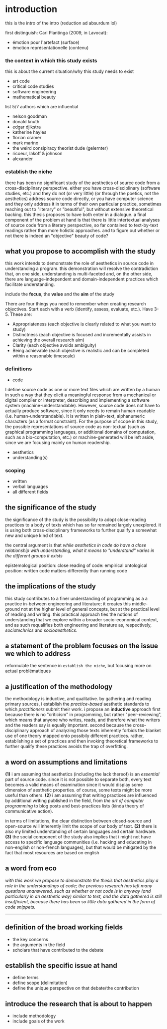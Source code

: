 # introduction

this is the intro of the intro (reduction ad absurdum lol)

first distinguish: Carl Plantinga (2009, in Lavocat):

- émotion pour l'artefact (surface)
- émotion représentationelle (contenu)

### the context in which this study exists

this is about the current situation/why this study needs to exist

- art code
- critical code studies
- software engineering
- mathematical beauty

list 5/7 authors which are influential

- nelson goodman
- donald knuth
- edgar djikstra
- katherine hayles
- florian cramer
- mark marino
- the weird consipiracy theorist dude (gelernter)
- ricoeur, lakoff & johnson
- alexander

### establish the niche

there has been no significant study of the aesthetics of source code from a cross-disciplinary perspective. either you have cross-disciplinary (software studies, etc.) and they do not (or very little) (or through the poetics, not the aesthetics) address source code directly, or you have computer science and they only address it in terms of their own particular practice, sometimes reaching out to "literary" or "beautiful", but without extensive theoretical backing. this thesis proposes to have both enter in a dialogue. a final component of the problem at hand is that there is little intertextual analyses of source code from a literary perspective, so far contained to text-by-text readings rather than more holistic approaches. and to figure out whether or not there is indeed an "objective" beauty of code?

## what you propose to accomplish with the study

this work intends to demonstrate the role of aesthetics in source code in understanding a program. this demonstration will resolve the contradiction that, on one side, understanding is multi-faceted and, on the other side, there are language-independent and domain-independent practices which facilitate understanding.

include the **focus**, the **value** and the **aim** of the study

There are four things you need to remember when creating research objectives. Start each with a verb (identify, assess, evaluate, etc.). Have 3-5. These are:

- Appropriateness (each objective is clearly related to what you want to study)
- Distinctness (each objective is focused and incrementally assists in achieving the overall research aim)
- Clarity (each objective avoids ambiguity)
- Being achievable (each objective is realistic and can be completed within a reasonable timescale)

### definitions

- code

I define source code as one or more text files which are written by a human in such a way that they elicit a meaningful response from a mechanical or digital compiler or interpreter, describing and implementing a software system (machine-understandable). However, source code does not have to actually produce software, since it only needs to remain human-readable (i.e. human-understandable). It is written in plain-text, alphanumeric characters (as a format constraint). For the purpose of scope in this study, the possible representations of source code as non-textual (such as graphical programming languages, or additional domains of computation, such as a bio-computation, etc.) or machine-generated will be left aside, since we are focusing mainly on human readership.

- aesthetics
- understanding(s)

### scoping

- written
- verbal languages
- all different fields

## the significance of the study

the significance of the study is the possibility to adopt close-reading practices to a body of texts which has so far remained largely unexplored. it is using both cross-disciplinary frameworks to further qualify a somewhat new and unique kind of text.

the central argument is that *while aesthetics in code do have a close relationship with understanding, what it means to "understand" varies in the different groups it exists*

epistemological position: close reading of code: empirical
ontological position: written code matters differently than running code

## the implications of the study

this study contributes to a finer understanding of programming as a a practice in-between engineering and literature; it creates this middle-ground not at the higher level of general concepts, but at the practical level of reading and writing. this practical approach ties the notions of understanding that we explore within a broader socio-economical context, and as such requalifies both engineering and literature as, respectively, *sociotechnics* and *socioaesthetics*.

## a statement of the problem focuses on the issue we which to address

reformulate the sentence in `establish the niche`, but focusing more on actual problématiques

## a justification of the methodology

the methodology is inductive, and qualitative. by gathering and reading primary sources, i establish the *practice-based* aesthetic standards to which *practitioners* submit their work. i propose an **inductive** approach first because there is no "criticism" in programming, but rather "peer-reviewing", which means that anyone who writes, reads, and therefore what the writers and the readers say is equally important. second because the cross-disciplinary approach of analyzing those texts inherently forbids the blanket use of one theory mapped onto possibily different practices. rather, establishing a set of practices and then invoking theoretical frameworks to further qualify these practices avoids the trap of overfitting.

## a word on assumptions and limitations

**(1)** i am assuming that aesthetics (including the lack thereof) is an *essential* part of source code. since it is not possible to separate both, every text becomes a valid means of examination since it would display some dimension of aesthetic properties. of course, some texts might be more useful than others. **(2)** i am assuming that writing practices are influenced by additional writing published in the field, from *the art of computer programming* to blog posts and best-practices lists (kinda theory of communicative action).

in terms of limitations, the clear distinction between closed-source and open-source will inherently limit the scope of our body of text. **(2)** there is also my limited understanding of certain languages and certain hardware. **(3)** the social component of the study also implies that i might not have access to specific language communities (i.e. hacking and educating in non-english or non-french languages), but that would be mitigated by the fact that most resources are based on english

## a word from eco

*with this work we propose to demonstrate the thesis that aesthetics play a role in the understandings of code; the previous research has left many questions unanswered, such as whether or not code is in anyway (and particularly in an aesthetic way) similar to text, and the data gathered is still insufficient, because there has been so little data gathered in the form of code snippets.*

---

## definition of the broad working fields

- the key concerns
- the arguments in the field
- scholars that have contributed to the debate

## establish the specific issue at hand

- define terms
- define scope (delimitation)
- define the unique perspective on that debate/the contribution

## introduce the research that is about to happen

- include methodology
- include goals of the work